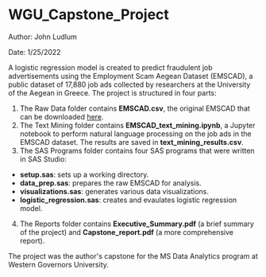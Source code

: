 # WGU_Capstone_Project

Author: John Ludlum

Date: 1/25/2022

A logistic regression model is created to predict fraudulent job advertisements using the Employment Scam Aegean Dataset (EMSCAD), a public dataset of 17,880 job ads collected by researchers at the University of the Aegean in Greece. The project is structured in four parts:

1. The Raw Data folder contains **EMSCAD.csv**, the original EMSCAD that can be downloaded [here](http://emscad.samos.aegean.gr/).
2. The Text Mining folder contains **EMSCAD_text_mining.ipynb**, a Jupyter notebook to perform natural language processing on the job ads in the EMSCAD dataset. The results are saved in **text_mining_results.csv**.
3. The SAS Programs folder contains four SAS programs that were written in SAS Studio:
  - **setup.sas**: sets up a working directory.
  - **data_prep.sas**: prepares the raw EMSCAD for analysis.
  - **visualizations.sas**: generates various data visualizations.
  - **logistic_regression.sas**: creates and evaulates logistic regression model.
4. The Reports folder contains **Executive_Summary.pdf** (a brief summary of the project) and **Capstone_report.pdf** (a more comprehensive report).

The project was the author's capstone for the MS Data Analytics program at Western Governors University.
